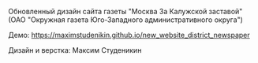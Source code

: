 Обновленный дизайн сайта газеты "Москва За Калужской заставой"
(ОАО "Окружная газета Юго-Западного административного округа")

   Демо: https://maximstudenikin.github.io/new_website_district_newspaper

Дизайн и верстка: Максим Студеникин
